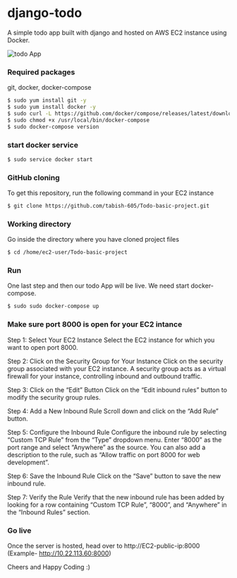 # django-todo
A simple todo app built with django and hosted on AWS EC2 instance using Docker.

![todo App](https://raw.githubusercontent.com/tabish-605/Todo-basic-project/develop/staticfiles/todoApp.png)
### Required packages
git, docker, docker-compose

```bash
$ sudo yum install git -y
$ sudo yum install docker -y
$ sudo curl -L https://github.com/docker/compose/releases/latest/download/docker-compose-$(uname -s)-$(uname -m) -o     /usr/local/bin/docker-compose
$ sudo chmod +x /usr/local/bin/docker-compose
$ sudo docker-compose version
```
### start docker service
```bash
$ sudo service docker start
```
### GitHub cloning
To get this repository, run the following command in your EC2 instance 
```bash
$ git clone https://github.com/tabish-605/Todo-basic-project.git
```
### Working directory
Go inside the directory where you have cloned project files
```bash
$ cd /home/ec2-user/Todo-basic-project
```
### Run
One last step and then our todo App will be live. We need start docker-compose.
```bash
$ sudo sudo docker-compose up
```
### Make sure port 8000 is open for your EC2 intance

Step 1: Select Your EC2 Instance
  Select the EC2 instance for which you want to open port 8000.

Step 2: Click on the Security Group for Your Instance
  Click on the security group associated with your EC2 instance. A security group acts as a virtual firewall for your   instance, controlling inbound and outbound traffic.

Step 3: Click on the “Edit” Button
  Click on the “Edit inbound rules” button to modify the security group rules.

Step 4: Add a New Inbound Rule
  Scroll down and click on the “Add Rule” button.

Step 5: Configure the Inbound Rule
  Configure the inbound rule by selecting “Custom TCP Rule” from the “Type” dropdown menu. Enter “8000” as the port     range and select “Anywhere” as the source. You can also add a description to the rule, such as “Allow traffic on      port 8000 for web development”.

Step 6: Save the Inbound Rule
  Click on the “Save” button to save the new inbound rule.

Step 7: Verify the Rule
  Verify that the new inbound rule has been added by looking for a row containing “Custom TCP Rule”, “8000”, and        “Anywhere” in the “Inbound Rules” section.

### Go live
Once the server is hosted, head over to http://EC2-public-ip:8000 (Example- http://10.22.113.60:8000)

Cheers and Happy Coding :)
